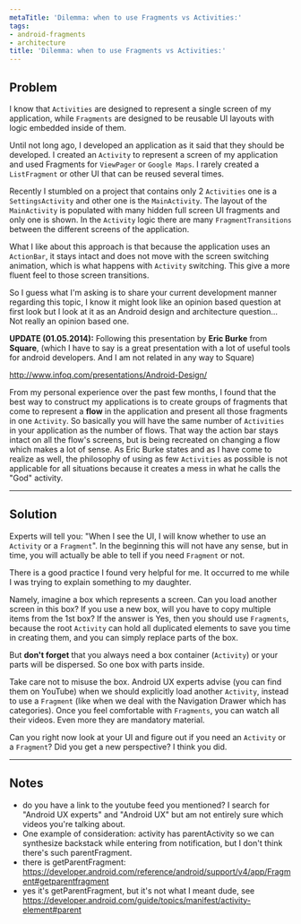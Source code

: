 ```yaml
---
metaTitle: 'Dilemma: when to use Fragments vs Activities:'
tags:
- android-fragments
- architecture
title: 'Dilemma: when to use Fragments vs Activities:'
---
```


## Problem

I know that `Activities` are designed to represent a single screen of my application, while `Fragments` are designed to be reusable UI layouts with logic embedded inside of them.


Until not long ago, I developed an application as it said that they should be developed.
I created an `Activity` to represent a screen of my application and used Fragments for `ViewPager` or `Google Maps`. I rarely created a `ListFragment` or other UI that can be reused several times.


Recently I stumbled on a project that contains only 2 `Activities` one is a `SettingsActivity` and other one is the `MainActivity`. The layout of the `MainActivity` is populated with many hidden full screen UI fragments and only one is shown. In the `Activity` logic there are many `FragmentTransitions` between the different screens of the application.


What I like about this approach is that because the application uses an `ActionBar`, it stays intact and does not move with the screen switching animation, which is what happens with `Activity` switching. This give a more fluent feel to those screen transitions.


So I guess what I'm asking is to share your current development manner regarding this topic, I know it might look like an opinion based question at first look but I look at it as an Android design and architecture question... Not really an opinion based one.


**UPDATE (01.05.2014):** Following this presentation by **Eric Burke** from **Square**, (which I have to say is a great presentation with a lot of useful tools for android developers. And I am not related in any way to Square)


<http://www.infoq.com/presentations/Android-Design/>


From my personal experience over the past few months, I found that the best way to construct my applications is to create groups of fragments that come to represent a **flow** in the application and present all those fragments in one `Activity`. So basically you will have the same number of `Activities` in your application as the number of flows.
That way the action bar stays intact on all the flow's screens, but is being recreated on changing a flow which makes a lot of sense. As Eric Burke states and as I have come to realize as well, the philosophy of using as few `Activities` as possible is not applicable for all situations because it creates a mess in what he calls the "God" activity.



---

## Solution

Experts will tell you: "When I see the UI, I will know whether to use an `Activity` or a `Fragment`". In the beginning this will not have any sense, but in time, you will actually be able to tell if you need `Fragment` or not. 


There is a good practice I found very helpful for me. It occurred to me while I was trying to explain something to my daughter. 


Namely, imagine a box which represents a screen. Can you load another screen in this box? If you use a new box, will you have to copy multiple items from the 1st box? If the answer is Yes, then you should use `Fragments`, because the root `Activity` can hold all duplicated elements to save you time in creating them, and you can simply replace parts of the box. 


But **don't forget** that you always need a box container (`Activity`) or your parts will be dispersed. So one box with parts inside.


Take care not to misuse the box. Android UX experts advise (you can find them on YouTube) when we should explicitly load another `Activity`, instead to use a `Fragment` (like when we deal with the Navigation Drawer which has categories). Once you feel comfortable with `Fragments`, you can watch all their videos. Even more they are mandatory material. 


Can you right now look at your UI and figure out if you need an `Activity` or a `Fragment`? Did you get a new perspective? I think you did.



---

## Notes

- do you have a link to the youtube feed you mentioned? I search for "Android UX experts" and "Android UX" but am not entirely sure which videos you're talking about.
- One example of consideration: activity has parentActivity so we can synthesize backstack while entering from notification, but I don't think there's such parentFragment.
-  there is getParentFragment: https://developer.android.com/reference/android/support/v4/app/Fragment#getparentfragment
-  yes it's getParentFragment, but it's not what I meant dude, see https://developer.android.com/guide/topics/manifest/activity-element#parent

